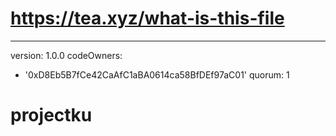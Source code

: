# https://tea.xyz/what-is-this-file
---
version: 1.0.0
codeOwners:
  - '0xD8Eb5B7fCe42CaAfC1aBA0614ca58BfDEf97aC01'
quorum: 1
# projectku
